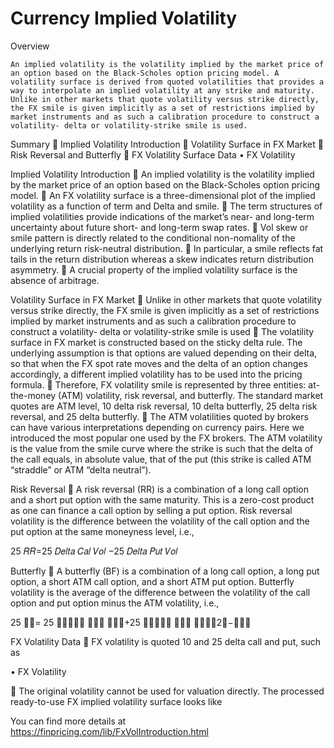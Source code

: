# Currency Implied Volatility

Overview

	An implied volatility is the volatility implied by the market price of an option based on the Black-Scholes option pricing model. A volatility surface is derived from quoted volatilities that provides a way to interpolate an implied volatility at any strike and maturity.
	Unlike in other markets that quote volatility versus strike directly, the FX smile is given implicitly as a set of restrictions implied by market instruments and as such a calibration procedure to construct a volatility- delta or volatility-strike smile is used.

Summary
	Implied Volatility Introduction
	Volatility Surface in FX Market
	Risk Reversal and Butterfly
	FX Volatility Surface Data
•	FX Volatility

Implied Volatility Introduction
	An implied volatility is the volatility implied by the market price of an option based on the Black-Scholes option pricing model. 
	An FX volatility surface is a three-dimensional plot of the implied volatility as a function of term and Delta and smile. 
	The term structures of implied volatilities provide indications of the market’s near- and long-term uncertainty about future short- and long-term swap rates.
	Vol skew or smile pattern is directly related to the conditional non-nomality of the underlying return risk-neutral distribution. 
	In particular, a smile reflects fat tails in the return distribution whereas a skew indicates return distribution asymmetry.
	A crucial property of the implied volatility surface is the absence of arbitrage.

Volatility Surface in FX Market
	Unlike in other markets that quote volatility versus strike directly, the FX smile is given implicitly as a set of restrictions implied by market instruments and as such a calibration procedure to construct a volatility- delta or volatility-strike smile is used
	The volatility surface in FX market is constructed based on the sticky delta rule. The underlying assumption is that options are valued depending on their delta, so that when the FX spot rate moves and the delta of an option changes accordingly, a different implied volatility has to be used into the pricing formula.
	Therefore, FX volatility smile is represented by three entities: at-the-money (ATM) volatility, risk reversal, and butterfly. The standard market quotes are ATM level, 10 delta risk reversal, 10 delta butterfly, 25 delta risk reversal, and 25 delta butterfly.
	The ATM volatilities quoted by brokers can have various interpretations depending on currency pairs. Here we introduced the most popular one used by the FX brokers. The ATM volatility is the value from the smile curve where the strike is such that the delta of the call equals, in absolute value, that of the put (this strike is called ATM “straddle” or ATM “delta neutral”).

Risk Reversal
	A risk reversal (RR) is a combination of a long call option and a short put option with the same maturity. This is a zero-cost product as one can finance a call option by selling a put option. Risk reversal volatility is the difference between the volatility of the call option and the put option at the same moneyness level, i.e.,
	
25 𝑅𝑅=25 𝐷𝑒𝑙𝑡𝑎 𝐶𝑎𝑙 𝑉𝑜𝑙 −25 𝐷𝑒𝑙𝑡𝑎 𝑃𝑢𝑡 𝑉𝑜𝑙

Butterfly
	A butterfly (BF) is a combination of a long call option, a long put option, a short ATM call option, and a short ATM put option. Butterfly volatility is the average of the difference between the volatility of the call option and put option minus the ATM volatility, i.e.,
	
25 𝐵𝐹= 25 𝐷𝑒𝑙𝑡𝑎 𝐶𝑎𝑙 𝑉𝑜𝑙+25 𝐷𝑒𝑙𝑡𝑎 𝑃𝑢𝑡 𝑉𝑜𝑙﷮2﷯−𝐴𝑇𝑀

FX Volatility Data
	FX volatility is quoted 10 and 25 delta call and put, such as

•	FX Volatility

	The original volatility cannot be used for valuation directly. The processed ready-to-use FX implied volatility surface looks like



You can find more details at
https://finpricing.com/lib/FxVolIntroduction.html

